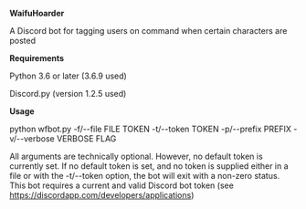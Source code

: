 **WaifuHoarder** 

A Discord bot for tagging users on command when certain characters are posted


**Requirements**

Python 3.6 or later (3.6.9 used)

Discord.py (version 1.2.5 used)


**Usage**

python wfbot.py -f/--file FILE TOKEN -t/--token TOKEN -p/--prefix PREFIX -v/--verbose VERBOSE FLAG

All arguments are technically optional. However, no default token is currently set. If no default token is set,
and no token is supplied either in a file or with the -t/--token option, the bot will exit with a non-zero status.
This bot requires a current and valid Discord bot token (see https://discordapp.com/developers/applications)
